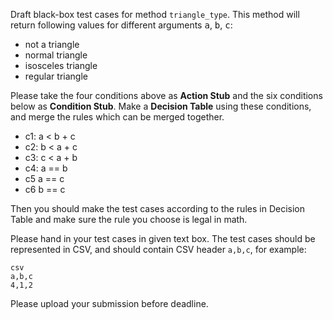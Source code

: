 Draft black-box test cases for method <code>triangle_type</code>. This method will return following values for different arguments <kbd>a</kbd>, <kbd>b</kbd>, <kbd>c</kbd>:

*   not a triangle 
*   normal triangle
*   isosceles triangle
*   regular triangle

Please take the four conditions above as **Action Stub**  and the six conditions below as **Condition Stub**. Make a **Decision Table** using these conditions, and merge the rules which can be merged together. 

*  c1: a < b + c
*  c2: b < a + c
*  c3: c < a + b
*  c4: a == b
*  c5  a == c
*  c6  b == c

Then you should make the test cases according to the rules in Decision Table and make sure the rule you choose is legal in math.

Please hand in your test cases in given text box. The test cases should be represented in CSV, and should contain CSV header <code>a,b,c</code>, for example:

    csv
    a,b,c
    4,1,2
Please upload your submission before deadline.